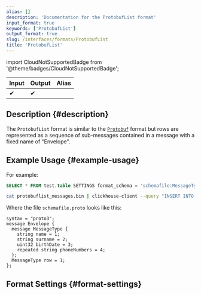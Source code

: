 ```yaml
---
alias: []
description: 'Documentation for the ProtobufList format'
input_format: true
keywords: ['ProtobufList']
output_format: true
slug: /interfaces/formats/ProtobufList
title: 'ProtobufList'
---
```


import CloudNotSupportedBadge from '@theme/badges/CloudNotSupportedBadge';

<CloudNotSupportedBadge/>

| Input | Output | Alias |
|-------|--------|-------|
| ✔     | ✔      |       |

## Description {#description}

The `ProtobufList` format is similar to the [`Protobuf`](./Protobuf.md) format but rows are represented as a sequence of sub-messages contained in a message with a fixed name of "Envelope".

## Example Usage {#example-usage}

For example:

```sql
SELECT * FROM test.table SETTINGS format_schema = 'schemafile:MessageType' FORMAT ProtobufList
```

```bash
cat protobuflist_messages.bin | clickhouse-client --query "INSERT INTO test.table SETTINGS format_schema='schemafile:MessageType'" FORMAT ProtobufList
```

Where the file `schemafile.proto` looks like this:

```capnp title="schemafile.proto"
syntax = "proto3";
message Envelope {
  message MessageType {
    string name = 1;
    string surname = 2;
    uint32 birthDate = 3;
    repeated string phoneNumbers = 4;
  };
  MessageType row = 1;
};
```

## Format Settings {#format-settings}
